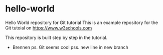# hello-world
Hello World repository for Git tutorial
This is an example repository for the Git tutoial on https://www.w3schools.com

This repository is built step by step in the tutorial.
- Brennen
ps. Git seems cool
pss. new line in new branch
